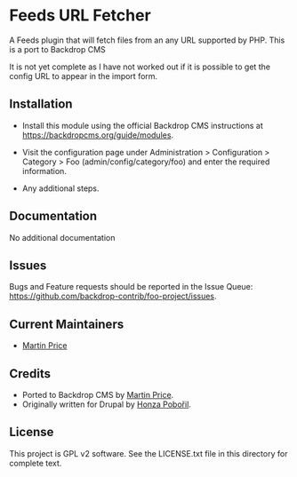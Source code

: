 Feeds URL Fetcher
======================

A Feeds plugin that will fetch files from an any URL supported by PHP.
This is a port to Backdrop CMS

It is not yet complete as I have not worked out if it is possible to get the config URL to appear in the import form.

Installation
------------

- Install this module using the official Backdrop CMS instructions at
  https://backdropcms.org/guide/modules.

- Visit the configuration page under Administration > Configuration > Category >
  Foo (admin/config/category/foo) and enter the required information.

- Any additional steps.

Documentation
-------------

No additional documentation

Issues
------

Bugs and Feature requests should be reported in the Issue Queue:
https://github.com/backdrop-contrib/foo-project/issues.

Current Maintainers
-------------------

- [Martin Price](https://github.com/yorkshire-pudding)

Credits
-------

- Ported to Backdrop CMS by [Martin Price](https://github.com/yorkshire-pudding).
- Originally written for Drupal by [Honza Pobořil](https://git.drupalcode.org/bobik).

License
-------

This project is GPL v2 software. 
See the LICENSE.txt file in this directory for complete text.

